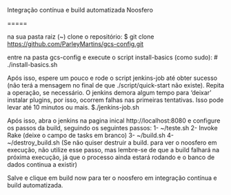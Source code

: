 Integração contínua e build automatizada Noosfero

=====


na sua pasta raiz (~) clone o repositório:
$ git clone https://github.com/ParleyMartins/gcs-config.git

entre na pasta gcs-config e execute o script install-basics (como sudo):
\# ./install-basics.sh

Após isso, espere um pouco e rode o script jenkins-job até obter sucesso (não terá a mensagem no final de que ./script/quick-start não existe). Repita a operação, se necessário. O jenkins demora algum tempo para ‘deixar’ instalar plugins, por isso, ocorrem falhas nas primeiras tentativas. Isso pode levar até 10 minutos ou mais.
$./jenkins-job.sh

Após isso, abra o jenkins na pagina inical http://localhost:8080 e configure os passos da build, seguindo os seguintes passos:
1- ~/teste.sh
2- Invoke Rake (deixe o campo de tasks em branco)
3- ~/build.sh
4- ~/destroy_build.sh (Se não quiser destruir a build. para ver o noosfero em execução, não utilize esse passo, mas lembre-se de que a build falhará na próxima execução, já que o processo ainda estará rodando e o banco de dados continua a existir)

Salve e clique em build now para ter o noosfero em integração contínua e build automatizada.
